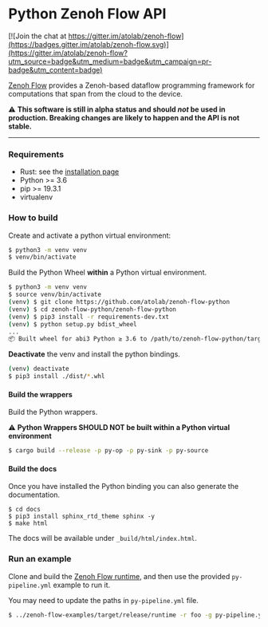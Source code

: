 # Python Zenoh Flow API

[![Join the chat at https://gitter.im/atolab/zenoh-flow](https://badges.gitter.im/atolab/zenoh-flow.svg)](https://gitter.im/atolab/zenoh-flow?utm_source=badge&utm_medium=badge&utm_campaign=pr-badge&utm_content=badge)

[Zenoh Flow](https://github.com/eclipse-zenoh/zenoh-flow) provides a Zenoh-based dataflow programming framework for computations that span from the cloud to the device.

:warning: **This software is still in alpha status and should _not_ be used in production. Breaking changes are likely to happen and the API is not stable.**

-----------

### Requirements

- Rust: see the [installation page](https://www.rust-lang.org/tools/install)
- Python >= 3.6
- pip >= 19.3.1
- virtualenv




### How to build

Create and activate a python virtual environment:

```bash
$ python3 -m venv venv
$ venv/bin/activate
```

Build the Python Wheel **within** a Python virtual environment.

```bash
$ python3 -m venv venv
$ source venv/bin/activate
(venv) $ git clone https://github.com/atolab/zenoh-flow-python
(venv) $ cd zenoh-flow-python/zenoh-flow-python
(venv) $ pip3 install -r requirements-dev.txt
(venv) $ python setup.py bdist_wheel
...
📦 Built wheel for abi3 Python ≥ 3.6 to /path/to/zenoh-flow-python/target/wheels/zenoh_flow_python-0.1.0-cp36-abi3-macosx_10_7_x86_64.whl
```

**Deactivate** the venv and install the python bindings.

```bash
(venv) deactivate
$ pip3 install ./dist/*.whl
```

#### Build the wrappers

Build the Python wrappers.

:warning: **Python Wrappers SHOULD NOT be built within a Python virtual environment**

```bash
$ cargo build --release -p py-op -p py-sink -p py-source
```

#### Build the docs

Once you have installed the Python binding you can also generate the documentation.
```
$ cd docs
$ pip3 install sphinx_rtd_theme sphinx -y
$ make html
```

The docs will be available under `_build/html/index.html`.


### Run an example

Clone and build the [Zenoh Flow runtime](https://github.com/atolab/zenoh-flow-examples), and then use the provided `py-pipeline.yml` example to run it.

You may need to update the paths in `py-pipeline.yml` file.

```bash
$ ../zenoh-flow-examples/target/release/runtime -r foo -g py-pipeline.yml -l loader-config.yml
```


